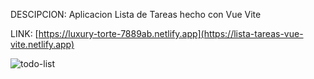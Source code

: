 DESCIPCION: Aplicacion Lista de Tareas hecho con Vue Vite

LINK: [https://luxury-torte-7889ab.netlify.app](https://lista-tareas-vue-vite.netlify.app)

![todo-list](https://user-images.githubusercontent.com/74424452/181401202-90951011-3a73-4bcd-8973-26f8c6e1d56e.png)
